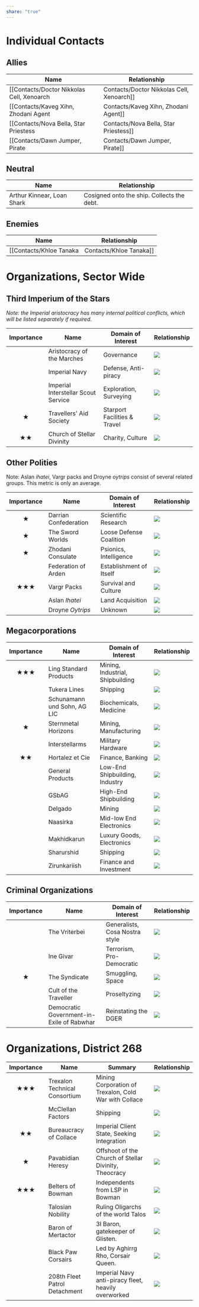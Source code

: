 ```yaml
---
share: "true"
---
```

# Individual Contacts  
## Allies  
  
  
| **Name**                                    | **Relationship**                                                      |  
| ------------------------------------------- | --------------------------------------------------------------------- |  
| [[Contacts/Doctor Nikkolas Cell, Xenoarch|Contacts/Doctor Nikkolas Cell, Xenoarch]] | Would collaborate on Rrhyngir's research in the hackerspace.          |  
| [[Contacts/Kaveg Xihn, Zhodani Agent|Contacts/Kaveg Xihn, Zhodani Agent]]      | One night stand with Rrhyngir. Still in her MySpace friends list.     |  
| [[Contacts/Nova Bella, Star Priestess|Contacts/Nova Bella, Star Priestess]]     | Talia's long distance relationship.                                   |  
| [[Contacts/Dawn Jumper, Pirate|Contacts/Dawn Jumper, Pirate]]            | One of the few members of Talia's old crew who still speaks with her. |  
## Neutral  
  
| **Name**                                | **Relationship**                           |  
| --------------------------------------- | ------------------------------------------ |  
| Arthur Kinnear, Loan Shark | Cosigned onto the ship. Collects the debt. |  
## Enemies  
  
| **Name**                  | **Relationship**                                                                                                        |  
| ------------------------- | ----------------------------------------------------------------------------------------------------------------------- |  
| [[Contacts/Khloe Tanaka|Contacts/Khloe Tanaka]] | Trexalon Technical Consortium colony manager for one of the more backwater branches. You held her up to steal her shit. |  
# Organizations, Sector Wide  
## Third Imperium of the Stars  
*Note: the Imperial aristocracy has many internal political conflicts, which will be listed separately if required.*  
  
| **Importance** | **Name**                            | **Domain of Interest**       | **Relationship**                  |  
| :------------: | ----------------------------------- | ---------------------------- | --------------------------------- |  
|                | Aristocracy of the Marches          | Governance                   | ![](https://geps.dev/progress/50) |  
|                | Imperial Navy                       | Defense, Anti-piracy         | ![](https://geps.dev/progress/50) |  
|                | Imperial Interstellar Scout Service | Exploration, Surveying       | ![](https://geps.dev/progress/50) |  
|     **★**      | Travellers' Aid Society             | Starport Facilities & Travel | ![](https://geps.dev/progress/50) |  
|     **★★**     | Church of Stellar Divinity          | Charity, Culture             | ![](https://geps.dev/progress/70) |  
## Other Polities  
Note: Aslan _ihatei_, Vargr packs and Droyne _oytrips_ consist of several related groups. This metric is only an average.  
  
| **Importance** | **Name**              | **Domain of Interest**  | **Relationship**                  |  
| :------------: | --------------------- | ----------------------- | --------------------------------- |  
|     **★**      | Darrian Confederation | Scientific Research     | ![](https://geps.dev/progress/50) |  
|     **★**      | The Sword Worlds      | Loose Defense Coalition | ![](https://geps.dev/progress/40) |  
|     **★**      | Zhodani Consulate     | Psionics, Intelligence  | ![](https://geps.dev/progress/40) |  
|                | Federation of Arden   | Establishment of Itself | ![](https://geps.dev/progress/50) |  
|    **★★★**     | Vargr Packs           | Survival and Culture    | ![](https://geps.dev/progress/70) |  
|                | Aslan _Ihatei_        | Land Acquisition        | ![](https://geps.dev/progress/30) |  
|                | Droyne _Oytrips_      | Unknown                 | ![](https://geps.dev/progress/50) |  
## Megacorporations  
  
| **Importance** | **Name**                    | **Domain of Interest**           | **Relationship**                  |  
| :------------: | --------------------------- | -------------------------------- | --------------------------------- |  
|    **★★★**     | Ling Standard Products      | Mining, Industrial, Shipbuilding | ![](https://geps.dev/progress/50) |  
|                | Tukera Lines                | Shipping                         | ![](https://geps.dev/progress/50) |  
|                | Schunamann und Sohn, AG LIC | Biochemicals, Medicine           | ![](https://geps.dev/progress/50) |  
|     **★**      | Sternmetal Horizons         | Mining, Manufacturing            | ![](https://geps.dev/progress/50) |  
|                | Interstellarms              | Military Hardware                | ![](https://geps.dev/progress/50) |  
|     **★★**     | Hortalez et Cie             | Finance, Banking                 | ![](https://geps.dev/progress/50) |  
|                | General Products            | Low-End Shipbuilding, Industry   | ![](https://geps.dev/progress/50) |  
|                | GSbAG                       | High-End Shipbuilding            | ![](https://geps.dev/progress/50) |  
|                | Delgado                     | Mining                           | ![](https://geps.dev/progress/50) |  
|                | Naasirka                    | Mid-low End Electronics          | ![](https://geps.dev/progress/50) |  
|                | Makhidkarun                 | Luxury Goods, Electronics        | ![](https://geps.dev/progress/50) |  
|                | Sharurshid                  | Shipping                         | ![](https://geps.dev/progress/50) |  
|                | Zirunkariish                | Finance and Investment           | ![](https://geps.dev/progress/50) |  
## Criminal Organizations  
  
| **Importance** | **Name**                                  | **Domain of Interest**         | **Relationship**                  |  
| :------------: | ----------------------------------------- | ------------------------------ | --------------------------------- |  
|                | The Vriterbei                             | Generalists, Cosa Nostra style | ![](https://geps.dev/progress/30) |  
|                | Ine Givar                                 | Terrorism, Pro-Democratic      | ![](https://geps.dev/progress/30) |  
|     **★**      | The Syndicate                             | Smuggling, Space               | ![](https://geps.dev/progress/40) |  
|                | Cult of the Traveller                     | Proseltyzing                   | ![](https://geps.dev/progress/30) |  
|                | Democratic Government-in-Exile of Rabwhar | Reinstating the DGER           | ![](https://geps.dev/progress/40) |  
# Organizations, District 268  
  
| **Importance** | **Name**                      | **Summary**                                           | **Relationship**                  |  
| :------------: | ----------------------------- | ----------------------------------------------------- | --------------------------------- |  
|    **★★★**     | Trexalon Technical Consortium | Mining Corporation of Trexalon, Cold War with Collace | ![](https://geps.dev/progress/20) |  
|                | McClellan Factors             | Shipping                                              | ![](https://geps.dev/progress/50) |  
|     **★★**     | Bureaucracy of Collace        | Imperial Client State, Seeking Integration            | ![](https://geps.dev/progress/60) |  
|     **★**      | Pavabidian Heresy             | Offshoot of the Church of Stellar Divinity, Theocracy | ![](https://geps.dev/progress/30) |  
|    **★★★**     | Belters of Bowman             | Independents from LSP in Bowman                       | ![](https://geps.dev/progress/70) |  
|                | Talosian Nobility             | Ruling Oligarchs of the world Talos                   | ![](https://geps.dev/progress/50) |  
|                | Baron of Mertactor            | 3I Baron, gatekeeper of Glisten.                      | ![](https://geps.dev/progress/50) |  
|                | Black Paw Corsairs            | Led by Aghirrg Rho, Corsair Queen.                    | ![](https://geps.dev/progress/35) |  
|                | 208th Fleet Patrol Detachment | Imperial Navy anti-piracy fleet, heavily overworked   | ![](https://geps.dev/progress/50) |  
